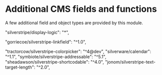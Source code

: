 # Additional CMS fields and functions

A few additional field and object types are provided by this module.

"silverstripe/display-logic": "*",

"gorriecoe/silverstripe-linkfield": "^1.0",

"tractorcow/silverstripe-colorpicker": "^4@dev",
"silverware/calendar": "^1.1",
"symbiote/silverstripe-addressable": "^5.1",
"sheadawson/silverstripe-shortcodable": "^4.0",
"jonom/silverstripe-text-target-length": "^2.0",
